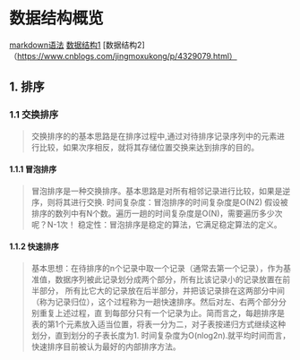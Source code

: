 # 数据结构概览
[markdown语法](https://blog.csdn.net/blueamertj/article/details/51556308)
[数据结构1](https://www.cnblogs.com/huangxincheng/category/340146.html)
[数据结构2]（https://www.cnblogs.com/jingmoxukong/p/4329079.html）

## 1. 排序   
### 1.1 交换排序
> 交换排序的的基本思路是在排序过程中,通过对待排序记录序列中的元素进行比较，如果次序相反，就将其存储位置交换来达到排序的目的。
#### 1.1.1 冒泡排序
> 冒泡排序是一种交换排序。基本思路是对所有相邻记录进行比较，如果是逆序，则将其进行交换.
时间复杂度：冒泡排序的时间复杂度是O(N2) 假设被排序的数列中有N个数。遍历一趟的时间复杂度是O(N)，需要遍历多少次呢？N-1次！
稳定性：冒泡排序是稳定的算法，它满足稳定算法的定义。
#### 1.1.2 快速排序
> 基本思想：在待排序的n个记录中取一个记录（通常去第一个记录），作为基准值，数据序列被此记录划分成两个部分，所有比该记录小的记录放置在前半部分，
	所有比它大的记录放在后半部分，并把该记录排在这两部分中间（称为记录归位），这个过程称为一趟快速排序。然后对左、右两个部分分别重复上述过程，直
	到每部分只有一个记录为止。简而言之，每趟排序是表的第1个元素放入适当位置，将表一分为二，对子表按递归方式继续这种划分，直到划分的子表长度为1.
  时间复杂度为O(nlog2n).就平均时间而言，快速排序目前被认为最好的内部排序方法。
